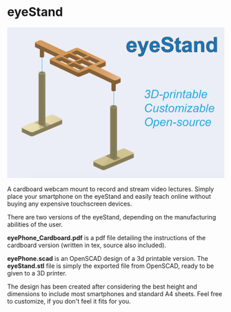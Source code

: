 # eyeStand


![eyeStand](thumbnail.jpg)



A cardboard webcam mount to record and stream video lectures. Simply place your smartphone on the eyeStand and easily teach online without buying any expensive touchscreen devices.

There are two versions of the eyeStand, depending on the manufacturing abilities of the user.

**eyePhone_Cardboard.pdf** is a pdf file detailing the instructions of the cardboard version (written in tex, source also included).

**eyePhone.scad** is an OpenSCAD design of a 3d printable version. The **eyeStand.stl** file is simply the exported file from OpenSCAD, ready to be given to a 3D printer.

The design has been created after considering the best height and dimensions to include most smartphones and standard A4 sheets. Feel free to customize, if you don't feel it fits for you.



 

